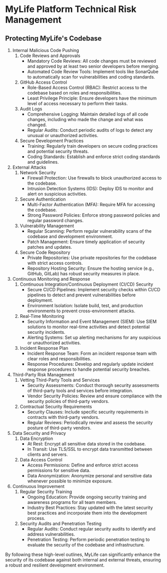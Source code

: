 # MyLife Platform Technical Risk Management

## Protecting MyLife's Codebase

1. Internal Malicious Code Pushing
    1. Code Reviews and Approvals
        - Mandatory Code Reviews: All code changes must be reviewed and approved by at least two senior developers before merging.
        - Automated Code Review Tools: Implement tools like SonarQube to automatically scan for vulnerabilities and coding standards.
    2. GitHub Access Control
        - Role-Based Access Control (RBAC): Restrict access to the codebase based on roles and responsibilities.
        - Least Privilege Principle: Ensure developers have the minimum level of access necessary to perform their tasks.
    3. Audit Logs
        - Comprehensive Logging: Maintain detailed logs of all code changes, including who made the change and what was changed.
        - Regular Audits: Conduct periodic audits of logs to detect any unusual or unauthorized activities.
    4. Secure Development Practices
        - Training: Regularly train developers on secure coding practices and potential security threats.
        - Coding Standards: Establish and enforce strict coding standards and guidelines.
2. External Attacks
    1. Network Security
        - Firewall Protection: Use firewalls to block unauthorized access to the codebase.
        - Intrusion Detection Systems (IDS): Deploy IDS to monitor and alert on suspicious activities.
    2. Secure Authentication
        - Multi-Factor Authentication (MFA): Require MFA for accessing the codebase.
        - Strong Password Policies: Enforce strong password policies and regular password changes.
    3. Vulnerability Management
        - Regular Scanning: Perform regular vulnerability scans of the codebase and development environment.
        - Patch Management: Ensure timely application of security patches and updates.
    4. Secure Code Repository
        - Private Repositories: Use private repositories for the codebase with strict access controls.
        - Repository Hosting Security: Ensure the hosting service (e.g., GitHub, GitLab) has robust security measures in place.
3. Continuous Monitoring and Response
    1. Continuous Integration/Continuous Deployment (CI/CD) Security
        - Secure CI/CD Pipelines: Implement security checks within CI/CD pipelines to detect and prevent vulnerabilities before deployment.
        - Environment Isolation: Isolate build, test, and production environments to prevent cross-environment attacks.
    2. Real-Time Monitoring
        - Security Information and Event Management (SIEM): Use SIEM solutions to monitor real-time activities and detect potential security incidents.
        - Alerting Systems: Set up alerting mechanisms for any suspicious or unauthorized activities.
    3. Incident Response Plan
        - Incident Response Team: Form an incident response team with clear roles and responsibilities.
        - Response Procedures: Develop and regularly update incident response procedures to handle potential security breaches.
4. Third-Party Risk Management
    1. Vetting Third-Party Tools and Services
        - Security Assessments: Conduct thorough security assessments of third-party tools and services before integration.
        - Vendor Security Policies: Review and ensure compliance with the security policies of third-party vendors.
    2. Contractual Security Requirements
        - Security Clauses: Include specific security requirements in contracts with third-party vendors.
        - Regular Reviews: Periodically review and assess the security posture of third-party vendors.
5. Data Security and Privacy
    1. Data Encryption
        - At Rest: Encrypt all sensitive data stored in the codebase.
        - In Transit: Use TLS/SSL to encrypt data transmitted between clients and servers.
    2. Data Access Control
        - Access Permissions: Define and enforce strict access permissions for sensitive data.
        - Data Anonymization: Anonymize personal and sensitive data whenever possible to minimize exposure.
6. Continuous Improvement
    1. Regular Security Training
        - Ongoing Education: Provide ongoing security training and awareness programs for all team members.
        - Industry Best Practices: Stay updated with the latest security best practices and incorporate them into the development process.
    2. Security Audits and Penetration Testing
        - Regular Audits: Conduct regular security audits to identify and address vulnerabilities.
        - Penetration Testing: Perform periodic penetration testing to evaluate the security of the codebase and infrastructure.

By following these high-level outlines, MyLife can significantly enhance the security of its codebase against both internal and external threats, ensuring a robust and resilient development environment.
